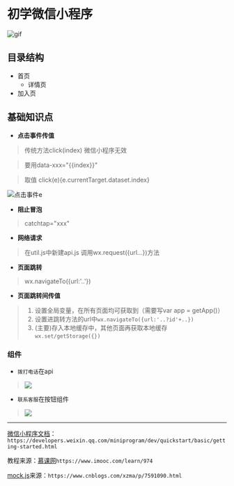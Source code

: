 # 初学微信小程序

![gif](https://note.youdao.com/yws/public/resource/bfd3e089eeccac24c4a60fb9163eed6e/xmlnote/D6EBAE69342B4A0B85592D46C797B81E/8561)

## 目录结构
- 首页
	- 详情页
- 加入页

## 基础知识点
- **点击事件传值**
> 传统方法click(index)
> 微信小程序无效

> 要用data-xxx="{{index}}"

> 取值
> click(e){e.currentTarget.dataset.index}

![点击事件e](https://note.youdao.com/yws/public/resource/bfd3e089eeccac24c4a60fb9163eed6e/xmlnote/F54955C9D57146A0BFCC847FE3DD9FAD/8514)
- **阻止冒泡**
> catchtap="xxx"

- **网络请求**
> 在util.js中新建api.js
> 调用wx.request({url...})方法

- **页面跳转**
> wx.navigateTo({url:'..'})

- **页面跳转间传值**
> 1. 设置全局变量，在所有页面均可获取到（需要写var app = getApp()）
> 2. 设置进跳转方法的url中`wx.navigateTo({url:'..?id'+..})` 
> 3. (主要)存入本地缓存中，其他页面再获取本地缓存 `wx.set/getStorage({})`
### 组件
- `拨打电话`在api
> ![](https://note.youdao.com/yws/public/resource/bfd3e089eeccac24c4a60fb9163eed6e/xmlnote/0642E2BC77D8432AADA2779F091F80B0/8575)

- `联系客服`在按钮组件
> ![](https://note.youdao.com/yws/public/resource/bfd3e089eeccac24c4a60fb9163eed6e/xmlnote/6D51CDE9EAD34F80B7EDB86407610C88/8572)

---
[微信小程序文档](https://developers.weixin.qq.com/miniprogram/dev/quickstart/basic/getting-started.html)：`https://developers.weixin.qq.com/miniprogram/dev/quickstart/basic/getting-started.html`

教程来源：[慕课网](ttps://www.imooc.com/learn/974)`https://www.imooc.com/learn/974` 

[mock.js](https://www.cnblogs.com/xzma/p/7591090.html)来源：`https://www.cnblogs.com/xzma/p/7591090.html`
